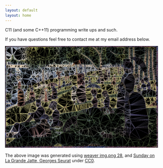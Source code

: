 ```yaml
---
layout: default
layout: home
---
```


C11 (and some C++11) programming write ups and such.

If you have questions feel free to contact me at my email address below.

![Sunday on La Grande Jatate, Georges Seurat](/images/sunday.png)

The above image was generated using [weaver img.png 28](https://github.com/glouw/weaver),
and [Sunday on La Grande Jatte, Georges Seurat](https://www.artic.edu/artworks/27992/a-sunday-on-la-grande-jatte-1884)
under [CC0](https://creativecommons.org/publicdomain/zero/1.0/).
